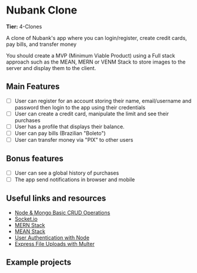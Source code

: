 # Nubank Clone

**Tier:** 4-Clones

A clone of Nubank's app where you can login/register, create credit cards, pay bills, and transfer money

You should create a MVP (Minimum Viable Product) using a Full stack approach such as the MEAN, MERN or VENM Stack to store images to the server and display them to the client.

## Main Features

- [ ] User can register for an account storing their name, email/username and password then login to the app using their credentials
- [ ] User can create a credit card, manipulate the limit and see their purchases
- [ ] User has a profile that displays their balance.
- [ ] User can pay bills (Brazilian "Boleto")
- [ ] User can transfer money via "PIX" to other users

## Bonus features

- [ ] User can see a global history of purchases
- [ ] The app send notifications in browser and mobile

## Useful links and resources

- [Node & Mongo Basic CRUD Operations](https://codeburst.io/writing-a-crud-app-with-node-js-and-mongodb-e0827cbbdafb)
- [Socket.io](https://socket.io)
- [MERN Stack](http://mern.io/)
- [MEAN Stack](http://mean.io/)
- [User Authentication with Node](https://medium.com/silibrain/using-passport-bcrypt-for-full-stack-app-user-authentication-fe30a013604e)
- [Express File Uploads with Multer](https://scotch.io/tutorials/express-file-uploads-with-multer)

## Example projects
